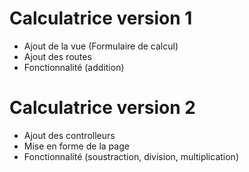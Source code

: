 ﻿# Calculatrice version 1
- Ajout de la vue (Formulaire de calcul)
- Ajout des routes
- Fonctionnalité (addition)

# Calculatrice version 2
- Ajout des controlleurs
- Mise en forme de la page
- Fonctionnalité (soustraction, division, multiplication)
